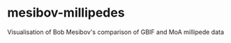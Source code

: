 mesibov-millipedes
==================

Visualisation of Bob Mesibov's comparison of GBIF and MoA millipede data
